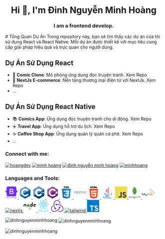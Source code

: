 <h1 align="center">Hi 👋, I'm Đinh Nguyễn Minh Hoàng</h1>
<h3 align="center">I am a frontend develop.</h3>
# Tổng Quan Dự Án
Trong repository này, bạn sẽ tìm thấy các dự án của tôi sử dụng React và React Native. Mỗi dự án được thiết kế với mục tiêu cung cấp giải pháp hiệu quả và trực quan cho người dùng.

## Dự Án Sử Dụng React

- 🔭 **Comic Clone**: Mô phỏng ứng dụng đọc truyện tranh. Xem Repo
- 👯 **NextJs E-commerce**: Nền tảng thương mại điện tử với NextJs. Xem Repo
- ...

## Dự Án Sử Dụng React Native

- 📚 **Comics App**: Ứng dụng đọc truyện tranh cho di động. Xem Repo
- ✈️ **Travel App**: Ứng dụng hỗ trợ du lịch. Xem Repo
- ☕ **Coffee Shop App**: Ứng dụng quản lý quán cà phê. Xem Repo
- ...

<h3 align="left">Connect with me:</h3>
<p align="left">
<a href="https://dev.to/hoangdev" target="blank"><img align="center" src="https://raw.githubusercontent.com/rahuldkjain/github-profile-readme-generator/master/src/images/icons/Social/devto.svg" alt="hoangdev" height="30" width="40" /></a>
<a href="https://linkedin.com/in/minh hoàng" target="blank"><img align="center" src="https://raw.githubusercontent.com/rahuldkjain/github-profile-readme-generator/master/src/images/icons/Social/linked-in-alt.svg" alt="minh hoàng" height="30" width="40" /></a>
<a href="https://fb.com/đinh nguyễn minh hoàng" target="blank"><img align="center" src="https://raw.githubusercontent.com/rahuldkjain/github-profile-readme-generator/master/src/images/icons/Social/facebook.svg" alt="đinh nguyễn minh hoàng" height="30" width="40" /></a>
<a href="https://discord.gg/minhhoang" target="blank"><img align="center" src="https://raw.githubusercontent.com/rahuldkjain/github-profile-readme-generator/master/src/images/icons/Social/discord.svg" alt="minhhoang" height="30" width="40" /></a>
</p>

<h3 align="left">Languages and Tools:</h3>
<p align="left"> <a href="https://getbootstrap.com" target="_blank" rel="noreferrer"> <img src="https://raw.githubusercontent.com/devicons/devicon/master/icons/bootstrap/bootstrap-plain-wordmark.svg" alt="bootstrap" width="40" height="40"/> </a> <a href="https://www.cprogramming.com/" target="_blank" rel="noreferrer"> <img src="https://raw.githubusercontent.com/devicons/devicon/master/icons/c/c-original.svg" alt="c" width="40" height="40"/> </a> <a href="https://www.w3schools.com/cpp/" target="_blank" rel="noreferrer"> <img src="https://raw.githubusercontent.com/devicons/devicon/master/icons/cplusplus/cplusplus-original.svg" alt="cplusplus" width="40" height="40"/> </a> <a href="https://www.w3schools.com/cs/" target="_blank" rel="noreferrer"> <img src="https://raw.githubusercontent.com/devicons/devicon/master/icons/csharp/csharp-original.svg" alt="csharp" width="40" height="40"/> </a> <a href="https://www.w3schools.com/css/" target="_blank" rel="noreferrer"> <img src="https://raw.githubusercontent.com/devicons/devicon/master/icons/css3/css3-original-wordmark.svg" alt="css3" width="40" height="40"/> </a> <a href="https://expressjs.com" target="_blank" rel="noreferrer"> <img src="https://raw.githubusercontent.com/devicons/devicon/master/icons/express/express-original-wordmark.svg" alt="express" width="40" height="40"/> </a> <a href="https://www.w3.org/html/" target="_blank" rel="noreferrer"> <img src="https://raw.githubusercontent.com/devicons/devicon/master/icons/html5/html5-original-wordmark.svg" alt="html5" width="40" height="40"/> </a> <a href="https://www.java.com" target="_blank" rel="noreferrer"> <img src="https://raw.githubusercontent.com/devicons/devicon/master/icons/java/java-original.svg" alt="java" width="40" height="40"/> </a> <a href="https://developer.mozilla.org/en-US/docs/Web/JavaScript" target="_blank" rel="noreferrer"> <img src="https://raw.githubusercontent.com/devicons/devicon/master/icons/javascript/javascript-original.svg" alt="javascript" width="40" height="40"/> </a> <a href="https://www.mongodb.com/" target="_blank" rel="noreferrer"> <img src="https://raw.githubusercontent.com/devicons/devicon/master/icons/mongodb/mongodb-original-wordmark.svg" alt="mongodb" width="40" height="40"/> </a> <a href="https://www.mysql.com/" target="_blank" rel="noreferrer"> <img src="https://raw.githubusercontent.com/devicons/devicon/master/icons/mysql/mysql-original-wordmark.svg" alt="mysql" width="40" height="40"/> </a> <a href="https://nextjs.org/" target="_blank" rel="noreferrer"> <img src="https://cdn.worldvectorlogo.com/logos/nextjs-2.svg" alt="nextjs" width="40" height="40"/> </a> <a href="https://nodejs.org" target="_blank" rel="noreferrer"> <img src="https://raw.githubusercontent.com/devicons/devicon/master/icons/nodejs/nodejs-original-wordmark.svg" alt="nodejs" width="40" height="40"/> </a> <a href="https://reactjs.org/" target="_blank" rel="noreferrer"> <img src="https://raw.githubusercontent.com/devicons/devicon/master/icons/react/react-original-wordmark.svg" alt="react" width="40" height="40"/> </a> <a href="https://redux.js.org" target="_blank" rel="noreferrer"> <img src="https://raw.githubusercontent.com/devicons/devicon/master/icons/redux/redux-original.svg" alt="redux" width="40" height="40"/> </a> <a href="https://tailwindcss.com/" target="_blank" rel="noreferrer"> <img src="https://www.vectorlogo.zone/logos/tailwindcss/tailwindcss-icon.svg" alt="tailwind" width="40" height="40"/> </a> <a href="https://www.typescriptlang.org/" target="_blank" rel="noreferrer"> <img src="https://raw.githubusercontent.com/devicons/devicon/master/icons/typescript/typescript-original.svg" alt="typescript" width="40" height="40"/> </a> </p>

<p><img align="left" src="https://github-readme-stats.vercel.app/api/top-langs?username=dinhnguyenminhhoang&show_icons=true&locale=en&layout=compact" alt="dinhnguyenminhhoang" /></p>

<p>&nbsp;<img align="center" src="https://github-readme-stats.vercel.app/api?username=dinhnguyenminhhoang&show_icons=true&locale=en" alt="dinhnguyenminhhoang" /></p>

<p><img align="center" src="https://github-readme-streak-stats.herokuapp.com/?user=dinhnguyenminhhoang&" alt="dinhnguyenminhhoang" /></p>

